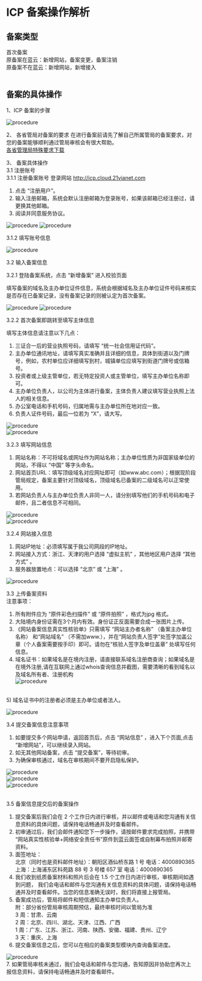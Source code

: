 <properties
	pageTitle="首次备案 | Azure"
	description="ICP 备案首次备案流程"
	services="icp"
	documentationCenter=""
	authors="will"
	manager="edwinc"
	editor=""
	tags="icp"/>

<tags
	ms.service="icp"
	ms.workload=""
	ms.tgt_pltfrm=""
	ms.devlang="na"
	ms.topic="article"
	ms.date="07/2017"
	wacn.date="07/2017"
	wacn.lang="cn" 
	ms.author="will"/>


# ICP 备案操作解析

## 备案类型

首次备案</br>
原备案在蓝云：新增网站，备案变更，备案注销</br>
原备案不在蓝云：新增网站，新增接入
</br>
</br>

## 备案的具体操作
1、ICP 备案的步骤

![procedure](./media/2-1.png)
</br>

2、 各省管局对备案的要求
在进行备案前请先了解自己所属管局的备案要求，对您的备案能够顺利通过管局审核会有很大帮助。</br>
<a id="icp_special-request" href="./media/备案信息填写要求20170627.doc">各省管理局特殊要求下载</a>
</br>

3、 备案具体操作</br>
3.1  注册账号</br>
3.1.1  注册备案账号
登录网站 <a id="icp_cloud.21vianet" href="http://icp.cloud.21vianet.com">http://icp.cloud.21vianet.com</a>

1) 点击 “注册用户”。</br>
2) 输入注册邮箱，系统会默认注册邮箱为登录账号，如果该邮箱已经注册过，请更换其他邮箱。</br>
3) 阅读并同意服务协议。

![procedure](./media/2-2.png)
![procedure](./media/2-3.png)
</br>

3.1.2 填写账号信息

![procedure](./media/2-4.png)
</br>

3.2 输入备案信息

3.2.1 登陆备案系统，点击 “新增备案” 进入校验页面

  填写备案的域名及主办单位证件信息，系统会根据域名及主办单位证件号码来核实是否存在已备案记录，没有备案记录的则被认定为首次备案。

![procedure](./media/2-5.png)
![procedure](./media/2-6.png)
</br>

3.2.2 首次备案即跳转至填写主体信息

填写主体信息请注意以下几点：

1)	三证合一后的营业执照号码，请填写 “统一社会信用证代码”。</br>
2)	主办单位通讯地址，请填写真实准确并且详细的信息，具体到街道以及门牌号，例如，农村单位应详细填写到村，城镇单位应填写到街道门牌号或信箱号。</br>
3)	投资者或上级主管单位，若无特定投资人或主管单位，填写主办单位名称即可。</br>
4)	主办单位负责人，以公司为主体进行备案，主体负责人建议填写营业执照上法人的相关信息。</br>
5)	办公室电话和手机号码，归属地需与主办单位所在地对应一致。</br>
6)	负责人证件号码，最后一位若为 “X”，请大写。


![procedure](./media/2-7.png)
</br>
![procedure](./media/2-8.png)
</br>

3.2.3 填写网站信息</br>
1)	网站名称：不可将域名或网址作为网站名称；主办单位性质为非国家级单位的网站，不得以 “中国” 等字头命名。</br>
2)	网站首页URL：填写顶级域名对应网址即可（如www.abc.com）；根据现阶段管局规定，备案主要针对顶级域名，顶级域名已备案的二级域名可以正常使用。</br>
3)	若网站负责人与主办单位负责人非同一人，请分别填写他们的手机号码和电子邮件，且二者信息不可相同。</br>


![procedure](./media/2-9.png)
</br>
![procedure](./media/2-10.png)
</br>

3.2.4 网站接入信息</br>
1)	网站IP地址：必须填写属于我公司网段的IP地址。</br>
2)	网站接入方式：浙江、天津的用户选择 “虚拟主机” ，其他地区用户选择 “其他方式” 。</br>
3)	服务器放置地点：可以选择 “北京” 或 “上海” 。</br>


![procedure](./media/2-11.png)
</br>

3.3 上传备案资料</br>
注意事项：</br>

1)	所有附件应为 “原件彩色扫描件” 或 “原件拍照” ，格式为jpg 格式。</br>
2)	大陆境内身份证需在3个月内有效。身份证正反面需要合成一张图片上传。</br>
3)	《网站备案信息真实性核验单》只需填写 “网站主办者名称” （备案主办单位名称） 和“网站域名” （不需加www.），并在“网站负责人签字”处签字加盖公章（个人备案需要按手印）即可。请勿在“核验人签字及单位盖章” 处填写任何信息。</br>
4)	域名证书：如果域名是在境内注册，请直接联系域名注册商查询；如果域名是在境外注册,请在互联网上通过whois查询信息并截图，需要清晰的看到域名以及域名所有者、注册机构</br>
  ![procedure](./media/2-12.png)
</br>
5)	域名证书中的注册者必须是主办单位或者法人。</br>

  
  ![procedure](./media/2-13.png)
</br>

3.4 提交备案信息注意事项</br>
1)	如要提交多个网站申请，返回首页后，点击 “网站信息” ，进入下个页面,点击 “新增网站”，可以继续录入网站。</br>
2)	如无其他网站备案，点击 “提交备案”，等待初审。</br>
3)	为确保审核通过，域名在审核期间不要开启隐私保护。</br>


![procedure](./media/2-14.png)</br>
![procedure](./media/2-15.png)</br>
![procedure](./media/2-16.png)</br>
</br>

3.5 备案信息提交后的备案操作</br>

 1. 提交备案后我们会在 2 个工作日内进行审核，并以邮件或电话和您沟通有关信息资料的具体问题，请保持电话畅通并及时查看邮件。</br>
 2. 初审通过后，我们会邮件通知您下一步操作，请按邮件要求完成拍照，并携带 “网站真实性核验单+网络安全责任书”原件到蓝云面签或自制幕布拍照并邮寄资料。</br>
 3. 面签地址：</br>
    北京（同时也是资料邮件地址）：朝阳区酒仙桥东路 1 号 电话：4000890365  </br>
    上海：上海浦东区科苑路 88 号 3 号楼 657 室 电话：4000890365 </br>
 4. 我们收到纸质备案材料和照片后会在 1.5 个工作日内进行审核，审核期间如遇到问题， 我们会电话和邮件与您沟通有关信息资料的具体问题，请保持电话畅通并及时查看邮件。当您的信息准确无误时，我们将直接上报管局。</br>
 5. 备案成功后，管局将邮件和短信通知主办单位负责人。</br>
    附：部分省份管局审核周期预估，最终审核时间以管局为准 </br>
    3 周：甘肃、云南</br>
    2 周：北京、四川、湖北、天津、江西、广西</br>
    1 周：广东、江苏、浙江、河南、陕西、安徽、福建、贵州、辽宁</br>
    3 天：重庆、上海</br>
 6. 提交备案信息之后，您可以在相应的备案类型模块内查询备案进度。
 
 ![procedure](./media/2-17.png) </br>
 7. 如果管局审核未通过，我们会电话和邮件与您沟通，告知原因并协助您再次上报信息资料，请保持电话畅通并及时查看邮件。</br>

</br>
</br>
